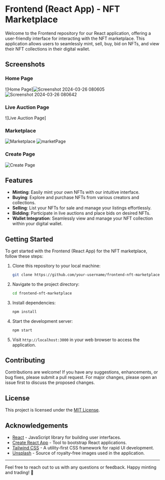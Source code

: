 # Frontend (React App) - NFT Marketplace

Welcome to the Frontend repository for our React application, offering a user-friendly interface for interacting with the NFT marketplace. This application allows users to seamlessly mint, sell, buy, bid on NFTs, and view their NFT collections in their digital wallet.

## Screenshots

### Home Page
![Home Page]![Screenshot 2024-03-26 080605](https://github.com/AdityaB1152/nft-marketplace/assets/83021173/8819173c-014e-436d-a1bf-3aa45ae636a6)
![Screenshot 2024-03-26 080642](https://github.com/AdityaB1152/nft-marketplace/assets/83021173/81661801-4f5c-4896-a43b-34eba5c797ae)




### Live Auction Page
![Live Auction Page]

### Marketplace
![Marketplace](https://github.com/AdityaB1152/nft-marketplace/assets/83021173/c82c018a-3c5b-4d4a-a561-8bcb48ea72d4)
![marketPage](https://github.com/AdityaB1152/nft-marketplace/assets/83021173/23d6b429-a881-43e1-8289-1002c5242785)

### Create Page
![Create Page](https://github.com/AdityaB1152/nft-marketplace/assets/83021173/20b29580-3089-4bd4-b492-dabbd6fa31bb)

## Features

- **Minting**: Easily mint your own NFTs with our intuitive interface.
- **Buying**: Explore and purchase NFTs from various creators and collections.
- **Selling**: List your NFTs for sale and manage your listings effortlessly.
- **Bidding**: Participate in live auctions and place bids on desired NFTs.
- **Wallet Integration**: Seamlessly view and manage your NFT collection within your digital wallet.

## Getting Started

To get started with the Frontend (React App) for the NFT marketplace, follow these steps:

1. Clone this repository to your local machine:

    ```bash
    git clone https://github.com/your-username/frontend-nft-marketplace.git
    ```

2. Navigate to the project directory:

    ```bash
    cd frontend-nft-marketplace
    ```

3. Install dependencies:

    ```bash
    npm install
    ```

4. Start the development server:

    ```bash
    npm start
    ```

5. Visit `http://localhost:3000` in your web browser to access the application.

## Contributing

Contributions are welcome! If you have any suggestions, enhancements, or bug fixes, please submit a pull request. For major changes, please open an issue first to discuss the proposed changes.

## License

This project is licensed under the [MIT License](LICENSE).

## Acknowledgements

- [React](https://reactjs.org/) - JavaScript library for building user interfaces.
- [Create React App](https://create-react-app.dev/) - Tool to bootstrap React applications.
- [Tailwind CSS](https://tailwindcss.com/) - A utility-first CSS framework for rapid UI development.
- [Unsplash](https://unsplash.com/) - Source of royalty-free images used in the application.

---

Feel free to reach out to us with any questions or feedback. Happy minting and trading! 🚀

